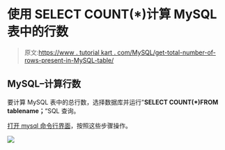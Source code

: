 # 使用 SELECT COUNT(*)计算 MySQL 表中的行数

> 原文:[https://www . tutorial kart . com/MySQL/get-total-number-of-rows-present-in-MySQL-table/](https://www.tutorialkart.com/mysql/get-total-number-of-rows-present-in-mysql-table/)

## MySQL–计算行数

要计算 MySQL 表中的总行数，选择数据库并运行"**SELECT COUNT(*)FROM tablename；**“SQL 查询。

[打开 mysql 命令行界面](https://www.tutorialkart.com/mysql/login-to-mysql-server-with-username-and-password/)，按照这些步骤操作。

[![](../Images/925da31b32d6bc3827932f6c8afb11bb.png)](https://www.tutorialkart.com/)